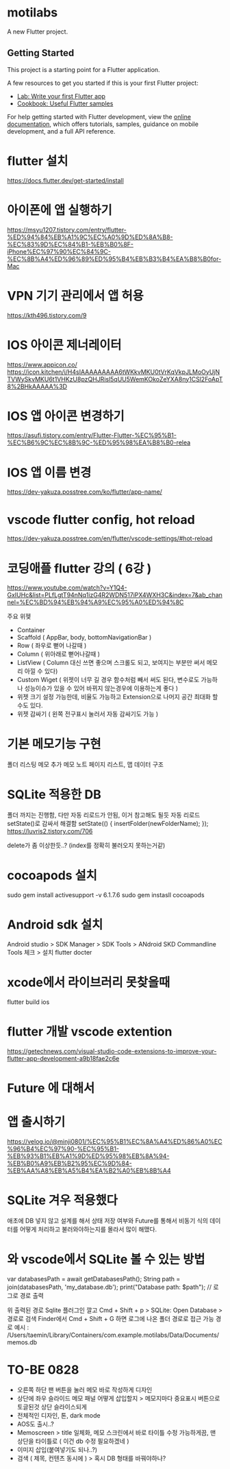 # motilabs

A new Flutter project.

## Getting Started

This project is a starting point for a Flutter application.

A few resources to get you started if this is your first Flutter project:

- [Lab: Write your first Flutter app](https://docs.flutter.dev/get-started/codelab)
- [Cookbook: Useful Flutter samples](https://docs.flutter.dev/cookbook)

For help getting started with Flutter development, view the
[online documentation](https://docs.flutter.dev/), which offers tutorials,
samples, guidance on mobile development, and a full API reference.

# flutter 설치
https://docs.flutter.dev/get-started/install

# 아이폰에 앱 실행하기
https://msyu1207.tistory.com/entry/flutter-%ED%94%84%EB%A1%9C%EC%A0%9D%ED%8A%B8-%EC%83%9D%EC%84%B1-%EB%B0%8F-iPhone%EC%97%90%EC%84%9C-%EC%8B%A4%ED%96%89%ED%95%B4%EB%B3%B4%EA%B8%B0for-Mac

# VPN 기기 관리에서 앱 허용
https://kth496.tistory.com/9

# IOS 아이콘 제너레이터
https://www.appicon.co/
https://icon.kitchen/i/H4sIAAAAAAAAA6tWKkvMKU0tVrKqVkpJLMoOyUjNTVWySkvMKU6t1VHKzU8pzQHJRisl5qUU5WemKOkoZeYXA8ny1CSl2FoApT8%2BHkAAAAA%3D

# IOS 앱 아이콘 변경하기
https://asufi.tistory.com/entry/Flutter-Flutter-%EC%95%B1-%EC%B6%9C%EC%8B%9C-%ED%95%98%EA%B8%B0-relea

# IOS 앱 이름 변경
https://dev-yakuza.posstree.com/ko/flutter/app-name/

# vscode flutter config, hot reload
https://dev-yakuza.posstree.com/en/flutter/vscode-settings/#hot-reload

# 코딩애플 flutter 강의 ( 6강 )
https://www.youtube.com/watch?v=Y1Q4-GxIUHc&list=PLfLgtT94nNq1izG4R2WDN517iPX4WXH3C&index=7&ab_channel=%EC%BD%94%EB%94%A9%EC%95%A0%ED%94%8C

주요 위젲
- Container
- Scaffold ( AppBar, body, bottomNavigationBar )
- Row ( 좌우로 뻗어 나갈때 )
- Column ( 위아래로 뻗어나갈때 )
- ListView ( Column 대신 쓰면 좋으며 스크롤도 되고, 보여지는 부분만 써서 메모리 아낄 수 있다)
- Custom Wiget ( 위젯이 너무 길 경우 함수처럼 빼서 써도 된다, 변수로도 가능하나 성능이슈가 있을 수 있어 바뀌지 않는경우에 이용하는게 좋다  )
- 위젯 크기 설정 가능한데, 비율도 가능하고 Extension으로 나머지 공간 최대화 할 수도 있다.
- 위젯 감싸기 ( 왼쪽 전구표시 눌러서 자동 감싸기도 가능 )

# 기본 메모기능 구현
폴더 리스팅
메모 추가
메모 노트 페이지
리스트, 맵 데이터 구조

# SQLite 적용한 DB
폴더 까지는 진행함, 다만 자동 리로드가 안됨, 이거 참고해도 될듯
자동 리로드 setState()로 감싸서 해결함
setState(() {
    insertFolder(newFolderName);
});
https://luvris2.tistory.com/706

delete가 좀 이상한듯..? (index를 정확히 불러오지 못하는거같)

# cocoapods 설치
sudo gem install activesupport -v 6.1.7.6
sudo gem instasll cocoapods

# Android sdk 설치
Android studio > SDK Manager > SDK Tools > ANdroid SKD Commandline Tools 체크 > 설치
flutter docter

# xcode에서 라이브러리 못찾을때
flutter build ios

# flutter 개발 vscode extention
https://getechnews.com/visual-studio-code-extensions-to-improve-your-flutter-app-development-a9b18fae2c6e

# Future 에 대해서

# 앱 출시하기
https://velog.io/@minji0801/%EC%95%B1%EC%8A%A4%ED%86%A0%EC%96%B4%EC%97%90-%EC%95%B1-%EB%93%B1%EB%A1%9D%ED%95%98%EB%8A%94-%EB%B0%A9%EB%B2%95%EC%9D%84-%EB%AA%A8%EB%A5%B4%EA%B2%A0%EB%8B%A4

# SQLite 겨우 적용했다
애초에 DB 넣지 않고 설계를 해서 상태 저장 여부와 Future를 통해서 
비동기 식의 데이터를 어떻게 처리하고 불러와야하는지를 몰라서 많이 해맸다.

# 와 vscode에서 SQLite 볼 수 있는 방법
var databasesPath = await getDatabasesPath();
String path = join(databasesPath, 'my_database.db');
print("Database path: $path");  // 로그로 경로 출력

위 출력된 경로 
Sqlite 플러그인 깔고 Cmd + Shift + p > SQLite: Open Database > 경로로 검색
Finder에서 Cmd + Shift + G 하면 로그에 나온 폴더 경로로 접근 가능
경로 예시 : /Users/taemin/Library/Containers/com.example.motilabs/Data/Documents/memos.db

# TO-BE 0828
- 오른쪽 하단 팬 버튼을 눌러 메모 바로 작성하게 디자인
- 상단에 좌우 슬라이드 메모 패널 어떻게 삽입할지 > 메모지마다 중요표시 버튼으로 토글된것 상단 슬라이스되게
- 전체적인 디자인, 톤, dark mode
- AOS도 출시..?
- Memoscreen > title 일체화, 메모 스크린에서 바로 타이틀 수정 가능하게끔, 맨 상단을 타이틀로 ( 이건 db 수정 필요하겠네 )
- 이미지 삽입(붙여넣기도 되나..?)
- 검색 ( 제목, 컨텐츠 동시에 ) > 혹시 DB 형태를 바꿔야하나?
